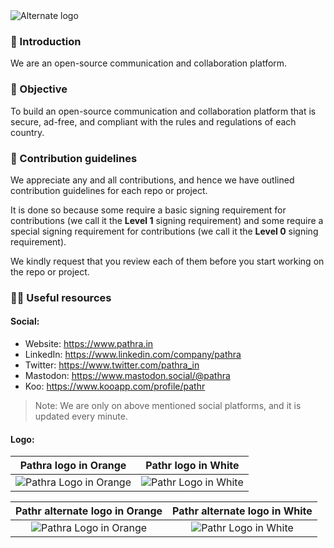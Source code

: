 <picture>
  <source media="(prefers-color-scheme: dark)" srcset="https://github.com/pathra/.github/assets/68323012/5d29bb0e-dcfa-4be6-a8cf-86f94333a10e">
  <source media="(prefers-color-scheme: light)" srcset="https://github.com/pathra/.github/assets/68323012/5d29bb0e-dcfa-4be6-a8cf-86f94333a10e">
  <img alt="Alternate logo" src="https://github.com/pathra/.github/assets/68323012/7c9574fc-c182-4b61-9068-9402ea3e88fb">
</picture>

### 👋 Introduction

We are an open-source communication and collaboration platform.

### 🎯 Objective

To build an open-source communication and collaboration platform that is secure, ad-free, and compliant with the rules and regulations of each country.

### 🌈 Contribution guidelines

We appreciate any and all contributions, and hence we have outlined contribution guidelines for each repo or project.

It is done so because some require a basic signing requirement for contributions (we call it the **Level 1** signing requirement) and some require a special signing requirement for contributions (we call it the **Level 0** signing requirement).

We kindly request that you review each of them before you start working on the repo or project.


### 👩‍💻 Useful resources

#### Social:
  - Website: https://www.pathra.in
  - LinkedIn: https://www.linkedin.com/company/pathra
  - Twitter: https://www.twitter.com/pathra_in
  - Mastodon: https://www.mastodon.social/@pathra
  - Koo: https://www.kooapp.com/profile/pathr

> Note: We are only on above mentioned social platforms, and it is updated every minute.

#### Logo:

  Pathra logo in Orange |   Pathr logo in White
  :-------------------------: |  :-------------------------:
  ![Pathra Logo in Orange](https://github.com/pathra/.github/assets/68323012/2e602fbb-f3c3-4ee1-8a29-a9b6a7670cc1) |  ![Pathr Logo in White](https://github.com/pathra/.github/assets/68323012/2e602fbb-f3c3-4ee1-8a29-a9b6a7670cc1)

  Pathr alternate logo in Orange |   Pathr alternate logo in White
  :-------------------------: |  :-------------------------:
  ![Pathra Logo in Orange](https://github.com/pathra/.github/assets/68323012/06127b1a-bad2-4f7f-afa4-ba0acbd57907) |  ![Pathr Logo in White](https://github.com/pathra/.github/assets/68323012/06127b1a-bad2-4f7f-afa4-ba0acbd57907)
